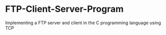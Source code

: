 # FTP-Client-Server-Program
Implementing a FTP server and client in the C programming language using TCP
